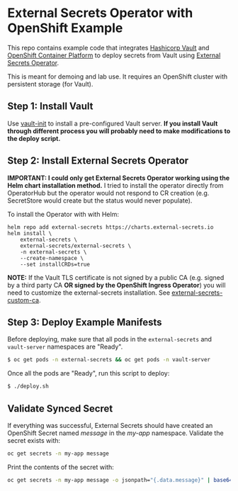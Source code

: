# External Secrets Operator with OpenShift Example

This repo contains example code that integrates [Hashicorp Vault] and
[OpenShift Container Platform] to deploy secrets from Vault using
[External Secrets Operator].

This is meant for demoing and lab use. It requires an OpenShift cluster with
persistent storage (for Vault).

## Step 1: Install Vault

Use [vault-init] to install a pre-configured Vault server. **If you install
Vault through different process you will probably need to make modifications to
the deploy script.**

## Step 2: Install External Secrets Operator

**IMPORTANT: I could only get External Secrets Operator working using the
Helm chart installation method.** I tried to install the operator directly from
OperatorHub but the operator would not respond to CR creation (e.g. SecretStore
would create but the status would never populate).

To install the Operator with with Helm:

```
helm repo add external-secrets https://charts.external-secrets.io
helm install \
    external-secrets \
    external-secrets/external-secrets \
    -n external-secrets \
    --create-namespace \
    --set installCRDs=true
```

**NOTE:** If the Vault TLS certificate is not signed by a public CA (e.g.
signed by a third party CA **OR signed by the OpenShift Ingress Operator**) you
will need to customize the external-secrets installation. See
[external-secrets-custom-ca].

## Step 3: Deploy Example Manifests

Before deploying, make sure that all pods in the `external-secrets` and
`vault-server` namespaces are "Ready".

```bash
$ oc get pods -n external-secrets && oc get pods -n vault-server
```

Once all the pods are "Ready", run this script to deploy:

```bash
$ ./deploy.sh
```

## Validate Synced Secret

If everything was successful, External Secrets should have created an OpenShift
Secret named *message* in the *my-app* namespace. Validate the secret exists
with:

```bash
oc get secrets -n my-app message
```

Print the contents of the secret with:

```bash
oc get secrets -n my-app message -o jsonpath="{.data.message}" | base64 -d
```

[Argo CD]: https://github.com/argoproj/argo-cd
[External Secrets Operator]: https://github.com/external-secrets/external-secrets
[Hashicorp Vault]: https://github.com/hashicorp/vault
[OpenShift Container Platform]: https://docs.openshift.com/container-platform/latest
[OpenShift GitOps]: https://docs.openshift.com/container-platform/4.10/cicd/gitops/understanding-openshift-gitops.html
[Vault Config Operator]: https://github.com/redhat-cop/vault-config-operator
[external-secrets-custom-ca]: https://github.com/hello-openshift-vault/external-secrets-custom-ca
[vault-init]: https://github.com/hello-openshift-vault/vault-init
